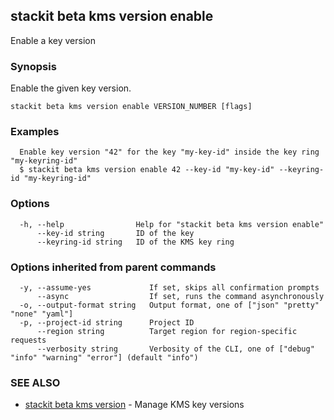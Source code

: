 ## stackit beta kms version enable

Enable a key version

### Synopsis

Enable the given key version.

```
stackit beta kms version enable VERSION_NUMBER [flags]
```

### Examples

```
  Enable key version "42" for the key "my-key-id" inside the key ring "my-keyring-id"
  $ stackit beta kms version enable 42 --key-id "my-key-id" --keyring-id "my-keyring-id"
```

### Options

```
  -h, --help                Help for "stackit beta kms version enable"
      --key-id string       ID of the key
      --keyring-id string   ID of the KMS key ring
```

### Options inherited from parent commands

```
  -y, --assume-yes             If set, skips all confirmation prompts
      --async                  If set, runs the command asynchronously
  -o, --output-format string   Output format, one of ["json" "pretty" "none" "yaml"]
  -p, --project-id string      Project ID
      --region string          Target region for region-specific requests
      --verbosity string       Verbosity of the CLI, one of ["debug" "info" "warning" "error"] (default "info")
```

### SEE ALSO

* [stackit beta kms version](./stackit_beta_kms_version.md)	 - Manage KMS key versions

